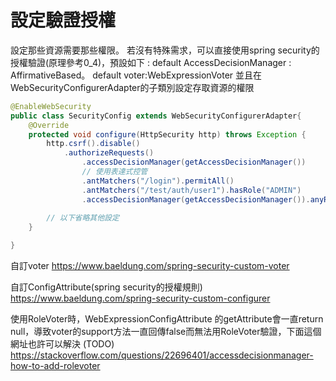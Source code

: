 # 設定驗證授權
設定那些資源需要那些權限。
若沒有特殊需求，可以直接使用spring security的授權驗證(原理參考0_4)，預設如下 :
default AccessDecisionManager : AffirmativeBased。
default voter:WebExpressionVoter
並且在WebSecurityConfigurerAdapter的子類別設定存取資源的權限
```java
@EnableWebSecurity
public class SecurityConfig extends WebSecurityConfigurerAdapter{
    @Override
	protected void configure(HttpSecurity http) throws Exception {
		http.csrf().disable()
			.authorizeRequests()
				.accessDecisionManager(getAccessDecisionManager())
				// 使用表達式控管
				.antMatchers("/login").permitAll()
				.antMatchers("/test/auth/user1").hasRole("ADMIN")
				.accessDecisionManager(getAccessDecisionManager()).anyRequest().authenticated();
                
		// 以下省略其他設定
	}

}
```

自訂voter
https://www.baeldung.com/spring-security-custom-voter

自訂ConfigAttribute(spring security的授權規則)
https://www.baeldung.com/spring-security-custom-configurer

使用RoleVoter時，WebExpressionConfigAttribute 的getAttribute會一直return null，導致voter的support方法一直回傳false而無法用RoleVoter驗證，下面這個網址也許可以解決 (TODO)
https://stackoverflow.com/questions/22696401/accessdecisionmanager-how-to-add-rolevoter